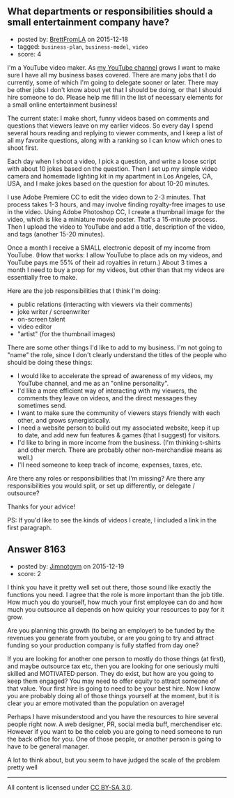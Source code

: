 ## What departments or responsibilities should a small entertainment company have?

- posted by: [BrettFromLA](https://stackexchange.com/users/2813127/brettfromla) on 2015-12-18
- tagged: `business-plan`, `business-model`, `video`
- score: 4

I'm a YouTube video maker.  As [my YouTube channel][1] grows I want to make sure I have all my business bases covered. There are many jobs that I do currently, some of which I'm going to delegate sooner or later. There may be other jobs I don't know about yet that I should be doing, or that I should hire someone to do.  Please help me fill in the list of necessary elements for a small online entertainment business!

The current state: I make short, funny videos based on comments and questions that viewers leave on my earlier videos. So every day I spend several hours reading and replying to viewer comments, and I keep a list of all my favorite questions, along with a ranking so I can know which ones to shoot first.

Each day when I shoot a video, I pick a question, and write a loose script with about 10 jokes based on the question. Then I set up my simple video camera and homemade lighting kit in my apartment in Los Angeles, CA, USA, and I make jokes based on the question for about 10-20 minutes.

I use Adobe Premiere CC to edit the video down to 2-3 minutes. That process takes 1-3 hours, and may involve finding royalty-free images to use in the video. Using Adobe Photoshop CC, I create a thumbnail image for the video, which is like a miniature movie poster. That's a 15-minute process.  Then I upload the video to YouTube and add a title, description of the video, and tags (another 15-20 minutes).

Once a month I receive a SMALL electronic deposit of my income from YouTube. (How that works: I allow YouTube to place ads on my videos, and YouTube pays me 55% of their ad royalties in return.) About 3 times a month I need to buy a prop for my videos, but other than that my videos are essentially free to make.

Here are the job responsibilities that I think I'm doing:

 - public relations (interacting with viewers via their comments)
 - joke writer / screenwriter
 - on-screen talent
 - video editor
 - "artist" (for the thumbnail images)

There are some other things I'd like to add to my business. I'm not going to "name" the role, since I don't clearly understand the titles of the people who should be doing these things:

 - I would like to accelerate the spread of awareness of my videos, my YouTube channel, and me as an "online personality".
 - I'd like a more efficient way of interacting with my viewers, the comments they leave on videos, and the direct messages they sometimes send.
 - I want to make sure the community of viewers stays friendly with each other, and grows synergistically.
 - I need a website person to build out my associated website, keep it up to date, and add new fun features & games (that I suggest) for visitors.
 - I'd like to bring in more income from the business.  (I'm thinking t-shirts and other merch.  There are probably other non-merchandise means as well.)
 - I'll need someone to keep track of income, expenses, taxes, etc.

Are there any roles or responsibilities that I'm missing? Are there any responsibilities you would split, or set up differently, or delegate / outsource?

Thanks for your advice!

PS: If you'd like to see the kinds of videos I create, I included a link in the first paragraph.


  [1]: http://youtube.com/AMillionViewsADay


## Answer 8163

- posted by: [Jimnotgym](https://stackexchange.com/users/7461839/jimnotgym) on 2015-12-19
- score: 2

I think you have it pretty well set out there, those sound like exactly the functions you need. I agree that the role is more important than the job title. How much you do yourself, how much your first employee can do and how much you outsource all depends on how quicky your resources to pay for it grow.

Are you planning this growth (to being an employer) to be funded by the revenues you generate from youtube, or are you going to try and attract funding so your production company is fully staffed from day one?

If you are looking for another one person to mostly do those things (at first), and maybe outsource tax etc, then you are looking for one seriously multi skilled and MOTIVATED person. They do exist, but how are you going to keep them engaged? You may need to offer equity to attract someone of that value. Your first hire is going to need to be your best hire. Now I know you are probably doing all of those things yourself at the moment, but it is clear you ar emore motivated than the population on average!

Perhaps I have misunderstood and you have the resources to hire several people right now. A web designer, PR, social media buff, merchendiser etc. However if you want to be the celeb you are going to need someone to run the back office for you. One of those people, or another person is going to have to be general manager.

A lot to think about, but you seem to have judged the scale of the problem pretty well



---

All content is licensed under [CC BY-SA 3.0](https://creativecommons.org/licenses/by-sa/3.0/).
